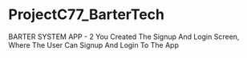 # ProjectC77_BarterTech
BARTER SYSTEM APP - 2 
You Created The Signup And Login Screen, Where The User Can Signup And Login To The App

